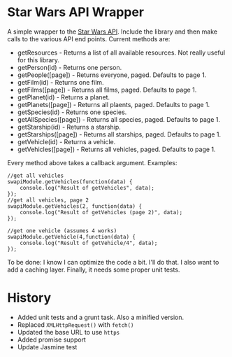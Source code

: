 Star Wars API Wrapper
===

A simple wrapper to the [Star Wars API](http://swapi.co/). Include the library and then make calls to the various API end points. Current methods are:

* getResources - Returns a list of all available resources. Not really useful for this library.
* getPerson(id) - Returns one person.
* getPeople([page]) - Returns everyone, paged. Defaults to page 1.
* getFilm(id) - Returns one film.
* getFilms([page]) - Returns all films, paged. Defaults to page 1.
* getPlanet(id) - Returns a planet.
* getPlanets([page]) - Returns all plaents, paged. Defaults to page 1.
* getSpecies(id) - Returns one species.
* getAllSpecies([page]) - Returns all species, paged. Defaults to page 1.
* getStarship(id) - Returns a starship.
* getStarships([page]) - Returns all starships, paged. Defaults to page 1.
* getVehicle(id) - Returns a vehicle.
* getVehicles([page]) - Returns all vehicles, paged. Defaults to page 1.

Every method above takes a callback argument. Examples:

	//get all vehicles
	swapiModule.getVehicles(function(data) {
		console.log("Result of getVehicles", data);
	});
	//get all vehicles, page 2
	swapiModule.getVehicles(2, function(data) {
		console.log("Result of getVehicles (page 2)", data);
	});

	//get one vehicle (assumes 4 works)
	swapiModule.getVehicle(4,function(data) {
		console.log("Result of getVehicle/4", data);
	});

To be done: I know I can optimize the code a bit. I'll do that. I also want to add a caching layer. Finally, it needs some proper unit tests.

History
===

* Added unit tests and a grunt task. Also a minified version.
* Replaced `XMLHttpRequest()` with `fetch()`
* Updated the base URL to use `https`
* Added promise support
* Update Jasmine test
